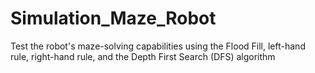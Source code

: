 # Simulation_Maze_Robot
Test the robot's maze-solving capabilities using the Flood Fill, left-hand rule, right-hand rule, and the Depth First Search (DFS) algorithm
